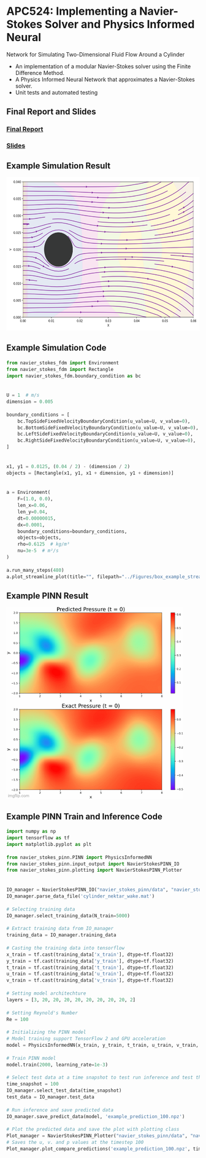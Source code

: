 # APC524: Implementing a Navier-Stokes Solver and Physics Informed Neural
Network for Simulating Two-Dimensional Fluid Flow Around a Cylinder

* An implementation of a modular Navier-Stokes solver using the Finite Difference Method.
* A Physics Informed Neural Network that approximates a Navier-Stokes solver.
*  Unit tests and automated testing 

## Final Report and Slides
### [Final Report](project_reports/final_report/APC524_Group_Project.pdf)
### [Slides](project_reports/final_report/APC524_Group_Project_Presentation.pdf)

## Example Simulation Result
<img src="Figures/cylinder_example_timesteps/streamline05.png" width="600" height="400">

## Example Simulation Code
```python
from navier_stokes_fdm import Environment
from navier_stokes_fdm import Rectangle
import navier_stokes_fdm.boundary_condition as bc


U = 1  # m/s
dimension = 0.005

boundary_conditions = [
    bc.TopSideFixedVelocityBoundaryCondition(u_value=U, v_value=0),
    bc.BottomSideFixedVelocityBoundaryCondition(u_value=U, v_value=0),
    bc.LeftSideFixedVelocityBoundaryCondition(u_value=U, v_value=0),
    bc.RightSideFixedVelocityBoundaryCondition(u_value=U, v_value=0),
]


x1, y1 = 0.0125, (0.04 / 2) - (dimension / 2)
objects = [Rectangle(x1, y1, x1 + dimension, y1 + dimension)]


a = Environment(
    F=(1.0, 0.0),
    len_x=0.06,
    len_y=0.04,
    dt=0.00000015,
    dx=0.0001,
    boundary_conditions=boundary_conditions,
    objects=objects,
    rho=0.6125  # kg/m³
    nu=3e-5  # m²/s
)

a.run_many_steps(480)
a.plot_streamline_plot(title="", filepath="../Figures/box_example_streamline.png")

```

## Example PINN Result
<img src="Figures/PINN_NS.gif" width="461" height="500">

## Example PINN Train and Inference Code
```python
import numpy as np
import tensorflow as tf
import matplotlib.pyplot as plt

from navier_stokes_pinn.PINN import PhysicsInformedNN
from navier_stokes_pinn.input_output import NavierStokesPINN_IO
from navier_stokes_pinn.plotting import NavierStokesPINN_Plotter


IO_manager = NavierStokesPINN_IO("navier_stokes_pinn/data", "navier_stokes_pinn/output")
IO_manager.parse_data_file('cylinder_nektar_wake.mat')

# Selecting training data
IO_manager.select_training_data(N_train=5000)

# Extract training data from IO_manager
training_data = IO_manager.training_data

# Casting the training data into tensorflow
x_train = tf.cast(training_data['x_train'], dtype=tf.float32)
y_train = tf.cast(training_data['y_train'], dtype=tf.float32)
t_train = tf.cast(training_data['t_train'], dtype=tf.float32)
u_train = tf.cast(training_data['u_train'], dtype=tf.float32)
v_train = tf.cast(training_data['v_train'], dtype=tf.float32)

# Setting model architechture
layers = [3, 20, 20, 20, 20, 20, 20, 20, 20, 2]

# Setting Reynold's Number
Re = 100

# Initializing the PINN model
# Model training support TensorFlow 2 and GPU acceleration
model = PhysicsInformedNN(x_train, y_train, t_train, u_train, v_train, Re, layers)

# Train PINN model
model.train(2000, learning_rate=1e-3)

# Select test data at a time snapshot to test run inference and test the trained model
time_snapshot = 100
IO_manager.select_test_data(time_snapshot)
test_data = IO_manager.test_data

# Run inference and save predicted data
IO_manager.save_predict_data(model, 'example_prediction_100.npz')

# Plot the predicted data and save the plot with plotting class
Plot_manager = NavierStokesPINN_Plotter("navier_stokes_pinn/data", "navier_stokes_pinn/plots", IO_manager)
# Saves the u, v. and p values at the timestep 100
Plot_manager.plot_compare_predictions('example_prediction_100.npz', time_snapshot)
```